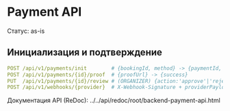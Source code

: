 # Payment API

Статус: as-is

## Инициализация и подтверждение
```yaml
POST /api/v1/payments/init        # {bookingId, method} -> {paymentId, widgetConfig?, qrCode?}
POST /api/v1/payments/{id}/proof  # {proofUrl} -> {success}
PUT  /api/v1/payments/{id}/review # (ORGANIZER) {action:'approve'|'reject', comment?} -> {payment}
POST /api/v1/webhooks/{provider}  # X-Webhook-Signature + providerPayload
```

Документация API (ReDoc): ../../api/redoc/root/backend-payment-api.html
